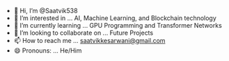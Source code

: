 - 👋 Hi, I’m @Saatvik538
- 👀 I’m interested in ... AI, Machine Learning, and Blockchain technology
- 🌱 I’m currently learning ... GPU Programming and Transformer Networks
- 💞️ I’m looking to collaborate on ... Future Projects
- 📫 How to reach me ... saatvikkesarwani@gmail.com
- 😄 Pronouns: ... He/Him


<!---
Saatvik538/Saatvik538 is a ✨ special ✨ repository because its `README.md` (this file) appears on your GitHub profile.
You can click the Preview link to take a look at your changes.
--->
